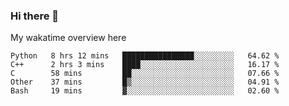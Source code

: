### Hi there 👋

<!--
**Jassy930/Jassy930** is a ✨ _special_ ✨ repository because its `README.md` (this file) appears on your GitHub profile.

Here are some ideas to get you started:

- 🔭 I’m currently working on ...
- 🌱 I’m currently learning ...
- 👯 I’m looking to collaborate on ...
- 🤔 I’m looking for help with ...
- 💬 Ask me about ...
- 📫 How to reach me: ...
- 😄 Pronouns: ...
- ⚡ Fun fact: ...
-->

My wakatime overview here
<!--START_SECTION:waka-->
```text
Python   8 hrs 12 mins   ████████████████░░░░░░░░░   64.62 % 
C++      2 hrs 3 mins    ████░░░░░░░░░░░░░░░░░░░░░   16.17 % 
C        58 mins         ██░░░░░░░░░░░░░░░░░░░░░░░   07.66 % 
Other    37 mins         █▒░░░░░░░░░░░░░░░░░░░░░░░   04.91 % 
Bash     19 mins         ▓░░░░░░░░░░░░░░░░░░░░░░░░   02.60 % 
```
<!--END_SECTION:waka-->
